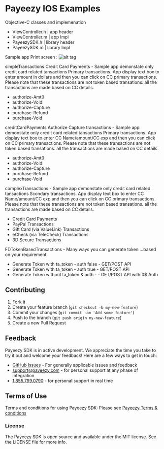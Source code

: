 # Payeezy IOS Examples 

Objective-C classes and implemenation 
*  ViewController.h | app header
*  ViewController.m | app Impl
*  PayeezySDK.h | library header 
*  PayeezySDK.m | library Impl 

Sample app Print screen : ![alt tag](https://github.com/payeezy/payeezy_ios/raw/master/examples/simpleTransactions/printscreen/app%20file%20structure%20.png) 

simpleTransactions 
Credit Card Payments - Sample app demonstate only credit card related tansactions Primary transactions. App display text box to enter amount in dollars and then you can click on CC primary transactions. Please note that these transactions are not token based transations. all the transactions are made based on CC details.
* authorize-Amt0
* authorize-Void
* authorize-Capture
* purchase-Refund
* purchase-Void

creditCardPayments
Authorize Capture transactions - Sample app demonstate only credit card related tansactions Primary transactions. App display text box to enter CC Name/amount/CC exp and then you can click on CC primary transactions. Please note that these transactions are not token based transations. all the transactions are made based on CC details.
* authorize-Amt0
* authorize-Void
* authorize-Capture
* purchase-Refund
* purchase-Void

complexTransactions - Sample app demonstate only credit card related tansactions Scondary transactions. App display text box to enter CC Name/amount/CC exp and then you can click on CC primary transactions. Please note that these transactions are not token based transations. all the transactions are made based on CC details.

*	Credit Card Payments
*	PayPal Transactions
*	Gift Card (via ValueLink) Transactions
*	eCheck (via TeleCheck) Transactions
*	3D Secure Transactions

FDTokenBasedTransactions - Many ways you can generate token ...based on your requirement. 
*	Generate Token with ta_token - auth false - GET/POST API
*	Generate Token with ta_token - auth true - GET/POST API
*	Generate Token without  ta_token & auth -  - GET/POST API with 0$ Auth

## Contributing

1. Fork it 
2. Create your feature branch (`git checkout -b my-new-feature`)
3. Commit your changes (`git commit -am 'Add some feature'`)
4. Push to the branch (`git push origin my-new-feature`)
5. Create a new Pull Request  

## Feedback

Payeezy  SDK is in active development. We appreciate the time you take to try it out and welcome your feedback!
Here are a few ways to get in touch:
* [GitHub Issues](https://github.com/payeezy/payeezy/issues) - For generally applicable issues and feedback
* support@payeezy.com - for personal support at any phase of integration
* [1.855.799.0790](tel:+18557990790)  - for personal support in real time 

## Terms of Use

Terms and conditions for using Payeezy SDK: Please see [Payeezy Terms & conditions](https://developer.payeezy.com/terms-use)
 
### License
The Payeezy SDK is open source and available under the MIT license. See the LICENSE file for more info.
